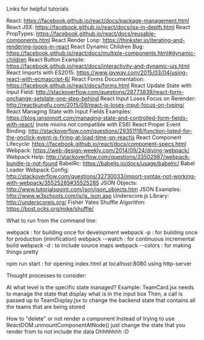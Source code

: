 Links for helpful tutorials 

React: https://facebook.github.io/react/docs/package-management.html
React JSX: https://facebook.github.io/react/docs/jsx-in-depth.html
React PropTypes: https://facebook.github.io/react/docs/reusable-components.html
React Render Loop: https://thinkster.io/iterating-and-rendering-loops-in-react
React Dynamic Children Bug: https://facebook.github.io/react/docs/multiple-components.html#dynamic-children
React Button Example: https://facebook.github.io/react/docs/interactivity-and-dynamic-uis.html
React Imports with ES2015: https://www.jayway.com/2015/03/04/using-react-with-ecmascript-6/
React Forms Documentation: https://facebook.github.io/react/docs/forms.html
React Update State with Input Field: http://stackoverflow.com/questions/28773839/react-form-onchange-setstate-one-step-behind
React Input Loses Focus on Rerender: http://reactkungfu.com/2015/09/react-js-loses-input-focus-on-typing/
React Managing State with Input Fields Examples: https://blog.iansinnott.com/managing-state-and-controlled-form-fields-with-react/ (note mixins not compatible with ES6)
React Proper Event Binding: http://stackoverflow.com/questions/29351118/function-listed-for-the-onclick-event-is-firing-at-load-time-on-reactjs
React Component Lifecycle: https://facebook.github.io/react/docs/component-specs.html
Webpack: https://web-design-weekly.com/2014/09/24/diving-webpack/
Webpack Help: http://stackoverflow.com/questions/33502987/webpack-bundle-js-not-found
BabelRc: https://babeljs.io/docs/usage/babelrc/
Babel Loader Webpack Config: http://stackoverflow.com/questions/32730033/import-syntax-not-working-with-webpack/35525285#35525285
JSON Objects: http://www.tutorialspoint.com/json/json_objects.htm
JSON Examples: http://www.w3schools.com/js/js_json.asp
Underscore.js Library: http://underscorejs.org/
Fisher Yates Shuffle Algorithm: https://bost.ocks.org/mike/shuffle/

What to run from the command line:

webpack : for building once for development
webpack -p : for building once for production (minification)
webpack --watch : for continuous incremental build
webpack -d : to include source maps
webpack --colors : for making things pretty

npm run start : for opening index.html at localhost:8080 using http-server

Thought processes to consider:

At what level is the specific state managed?
Example: TeamCard.jsx needs to manage the state that display what is in the input box
Then, a call is passed up to TeamDisplay.jsx to change the backend state that contains all the teams that are being stored

How to "delete" or not render a component
Instead of trying to use ReactDOM.unmountComponentAtNode() just change the state that you render from to not include the data
Ohhhhhhh :O
